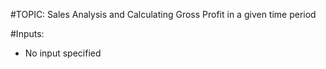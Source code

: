 #TOPIC: 
Sales Analysis and Calculating Gross Profit in a given time period

#Inputs:
- No input specified
